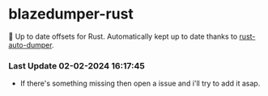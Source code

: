 # blazedumper-rust

🚀 Up to date offsets for Rust. Automatically kept up to date thanks to [rust-auto-dumper](https://github.com/Akandesh/rust-auto-dumper).


### Last Update 02-02-2024 16:17:45
- If there's something missing then open a issue and i'll try to add it asap.